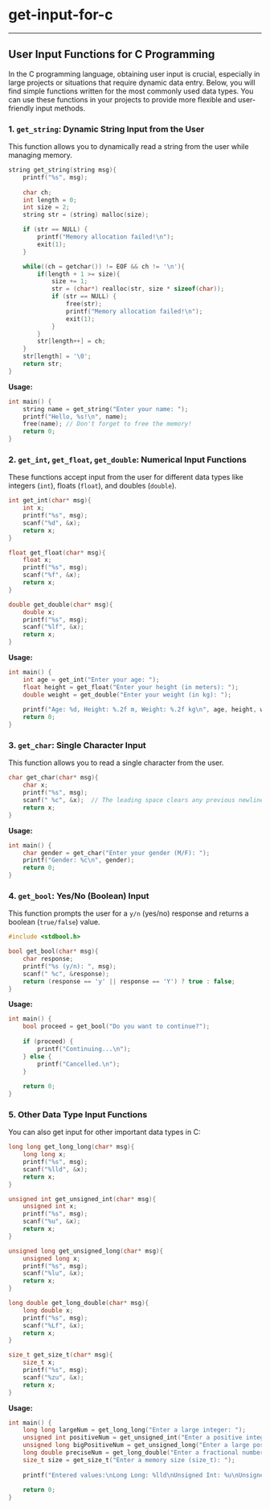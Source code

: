 # get-input-for-c

---

## User Input Functions for C Programming

In the C programming language, obtaining user input is crucial, especially in large projects or situations that require dynamic data entry. Below, you will find simple functions written for the most commonly used data types. You can use these functions in your projects to provide more flexible and user-friendly input methods.

### 1. `get_string`: Dynamic String Input from the User

This function allows you to dynamically read a string from the user while managing memory.

```c
string get_string(string msg){
    printf("%s", msg);
    
    char ch;
    int length = 0;
    int size = 2;
    string str = (string) malloc(size);

    if (str == NULL) {
        printf("Memory allocation failed!\n");
        exit(1);
    }

    while((ch = getchar()) != EOF && ch != '\n'){
        if(length + 1 >= size){
            size += 1;
            str = (char*) realloc(str, size * sizeof(char));
            if (str == NULL) {
                free(str);
                printf("Memory allocation failed!\n");
                exit(1);
            }
        }
        str[length++] = ch;
    }
    str[length] = '\0';
    return str;
}
```

**Usage:**
```c
int main() {
    string name = get_string("Enter your name: ");
    printf("Hello, %s!\n", name);
    free(name); // Don't forget to free the memory!
    return 0;
}
```

### 2. `get_int`, `get_float`, `get_double`: Numerical Input Functions

These functions accept input from the user for different data types like integers (`int`), floats (`float`), and doubles (`double`).

```c
int get_int(char* msg){
    int x;
    printf("%s", msg);
    scanf("%d", &x);
    return x;
}

float get_float(char* msg){
    float x;
    printf("%s", msg);
    scanf("%f", &x);
    return x;
}

double get_double(char* msg){
    double x;
    printf("%s", msg);
    scanf("%lf", &x);
    return x;
}
```

**Usage:**
```c
int main() {
    int age = get_int("Enter your age: ");
    float height = get_float("Enter your height (in meters): ");
    double weight = get_double("Enter your weight (in kg): ");
    
    printf("Age: %d, Height: %.2f m, Weight: %.2f kg\n", age, height, weight);
    return 0;
}
```

### 3. `get_char`: Single Character Input

This function allows you to read a single character from the user.

```c
char get_char(char* msg){
    char x;
    printf("%s", msg);
    scanf(" %c", &x);  // The leading space clears any previous newline characters
    return x;
}
```

**Usage:**
```c
int main() {
    char gender = get_char("Enter your gender (M/F): ");
    printf("Gender: %c\n", gender);
    return 0;
}
```

### 4. `get_bool`: Yes/No (Boolean) Input

This function prompts the user for a `y/n` (yes/no) response and returns a boolean (`true/false`) value.

```c
#include <stdbool.h>

bool get_bool(char* msg){
    char response;
    printf("%s (y/n): ", msg);
    scanf(" %c", &response);
    return (response == 'y' || response == 'Y') ? true : false;
}
```

**Usage:**
```c
int main() {
    bool proceed = get_bool("Do you want to continue?");
    
    if (proceed) {
        printf("Continuing...\n");
    } else {
        printf("Cancelled.\n");
    }
    
    return 0;
}
```

### 5. Other Data Type Input Functions

You can also get input for other important data types in C:

```c
long long get_long_long(char* msg){
    long long x;
    printf("%s", msg);
    scanf("%lld", &x);
    return x;
}

unsigned int get_unsigned_int(char* msg){
    unsigned int x;
    printf("%s", msg);
    scanf("%u", &x);
    return x;
}

unsigned long get_unsigned_long(char* msg){
    unsigned long x;
    printf("%s", msg);
    scanf("%lu", &x);
    return x;
}

long double get_long_double(char* msg){
    long double x;
    printf("%s", msg);
    scanf("%Lf", &x);
    return x;
}

size_t get_size_t(char* msg){
    size_t x;
    printf("%s", msg);
    scanf("%zu", &x);
    return x;
}
```

**Usage:**
```c
int main() {
    long long largeNum = get_long_long("Enter a large integer: ");
    unsigned int positiveNum = get_unsigned_int("Enter a positive integer: ");
    unsigned long bigPositiveNum = get_unsigned_long("Enter a large positive integer: ");
    long double preciseNum = get_long_double("Enter a fractional number: ");
    size_t size = get_size_t("Enter a memory size (size_t): ");
    
    printf("Entered values:\nLong Long: %lld\nUnsigned Int: %u\nUnsigned Long: %lu\nLong Double: %Lf\nSize_t: %zu\n", largeNum, positiveNum, bigPositiveNum, preciseNum, size);
    
    return 0;
}
```
